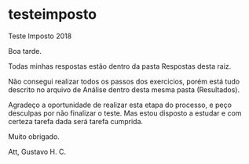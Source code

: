 # testeimposto
Teste Imposto 2018

Boa tarde.

Todas minhas respostas estão dentro da pasta Respostas desta raiz.

Não consegui realizar todos os passos dos exercicios, porém está tudo descrito no arquivo de Análise dentro desta mesma pasta (Resultados).

Agradeço a oportunidade de realizar esta etapa do processo, e peço desculpas por não finalizar o teste. Mas estou disposto a estudar e com certeza tarefa dada será tarefa cumprida.

Muito obrigado.

Att,
Gustavo H. C.
